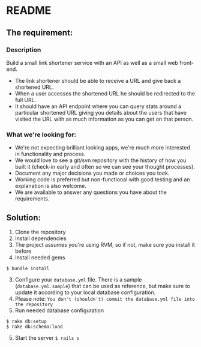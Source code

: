 # README

## The requirement:

### Description

Build a small link shortener service with an API as well as a small web front-end.

* The link shortener should be able to receive a URL and give back a shortened URL.
* When a user accesses the shortened URL he should be redirected to the full URL.
* It should have an API endpoint where you can query stats around a particular shortened URL giving you details about the users that have visited the URL with as much information as you can get on that person.

### What we're looking for:

* We're not expecting brilliant looking apps, we're much more interested in functionality and process.
* We would love to see a git/svn repository with the history of how you built it (check-in early and often so we can see your thought processes).
* Document any major decisions you made or choices you took.
* Working code is preferred but non-functional with good testing and an explanation is also welcome.
* We are available to answer any questions you have about the requirements.

## Solution:

1. Clone the repository
2. Install dependencies
  1. The project assumes you're using RVM, so if not, make sure you install it before
  2. Install needed gems
  ```
  $ bundle install
  ```
3. Configure your `database.yml` file. There is a sample (`database.yml.sample`) that can be used as reference, but make sure to update it according to your local database configuration.
  1. Please note: `You don't (shouldn't) commit the database.yml file into the repository`
4. Run needed database configuration
```
$ rake db:setup
$ rake db:schema:load
```
5. Start the server
`$ rails s`
